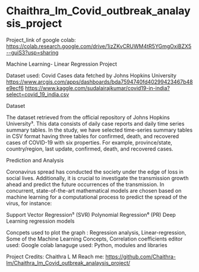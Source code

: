 # Chaithra_lm_Covid_outbreak_analaysis_project
Project_link of google colab: https://colab.research.google.com/drive/1izZKvCRUWM4tR5YGmgOxiBZX5--guiS3?usp=sharing

Machine Learning- Linear Regression Project

Dataset used: Covid Cases data fetched by Johns Hopkins University
https://www.arcgis.com/apps/dashboards/bda7594740fd40299423467b48e9ecf6
https://www.kaggle.com/sudalairajkumar/covid19-in-india?select=covid_19_india.csv

Dataset

The dataset retrieved from the official repository of Johns Hopkins University³.
This data consists of daily case reports and daily time series summary tables.
In the study, we have selected time-series summary tables in CSV format having
three tables for confirmed, death, and recovered cases of COVID-19 with six properties. 
For example, province/state, country/region, last update, confirmed, death, and recovered cases.

Prediction and Analysis

Coronavirus spread has conducted the society under the edge of loss in social lives.
Additionally, it is crucial to investigate the transmission growth ahead and predict 
the future occurrences of the transmission. In concurrent, state-of-the-art mathematical 
models are chosen based on machine learning for a computational process to predict the spread of the virus, for instance:

Support Vector Regression⁵ (SVR)
Polynomial Regression⁶ (PR)
Deep Learning regression models

Concpets used to plot the graph : Regression analysis, Linear-regression, Some of the Machine Learning Concepts, Correlation coefficients
editor used: Google colab
lanaguge used: Python, modules and libraries


Project Credits:
Chaithra L M
Reach me: https://github.com/Chaithra-lm/Chaithra_lm_Covid_outbreak_analaysis_project/





